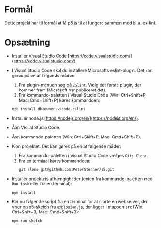 # Formål

Dette projekt har til formål at få p5.js til at fungere sammen med bl.a. es-lint.

# Opsætning

- Installér Visual Studio Code [https://code.visualstudio.com/](https://code.visualstudio.com/).
- I Visual Studio Code skal du installere Microsofts eslint-plugin. Det kan gøres på en af følgende måder:
  1. Fra plugin-menuen søg på `ESlint`. Vælg det første plugin, der kommer frem (Microsoft har publiceret det). 
  2. Fra kommando-paletten i Visual Studio Code (Win: Ctrl+Shift+P, Mac: Cmd+Shift+P) køres kommandoen:
    ```
    ext install dbaeumer.vscode-eslint
    ```
- Installér node.js [https://nodejs.org/en/](https://nodejs.org/en/).
- Åbn Visual Studio Code.
- Åbn kommando-paletten (Win: Ctrl+Shift+P, Mac: Cmd+Shift+P).
- Klon projektet. Det kan gøres på en af følgende måder:

  1. Fra kommando-paletten i Visual Studio Code vælges `Git: Clone`.
  2. Fra en terminal køres kommandoen: 
     ```
     git clone git@github.com:PeterSterner/p5.git
     ```
- Installér projektets afhængigheder (enten fra kommando-paletten med `Run task` eller fra en terminal):
  ```
  npm install
  ```  
- Kør nu følgende script fra en terminal for at starte en webserver, der viser en p5-sketch fra `explosion.js`, der ligger i mappen `src` (Win: Ctrl+Shift+B, Mac: Cmd+Shift+B):
  ```
  npm run sketch
  ```
